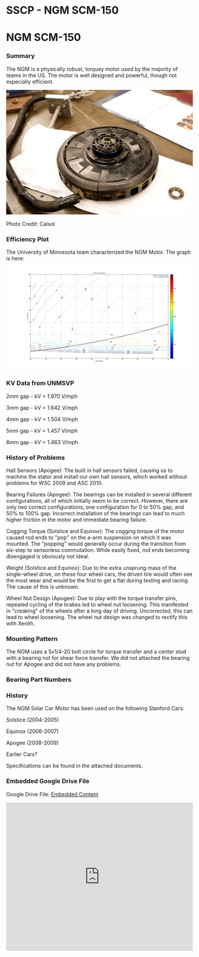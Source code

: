 # SSCP - NGM SCM-150

# NGM SCM-150

### Summary

[](#h.vyhzrkttruqq)

The NGM is a physically robust, torquey motor used by the majority of teams in the US. The motor is well designed and powerful, though not especially efficient.

![](../../../../../assets/image_e8a64088d5.jpg)

Photo Credit: Calsol

### Efficiency Plot

[](#h.44ozmeu77hqm)

The University of Minnesota team characterized the NGM Motor. The graph is here:

![](../../../../../assets/image_3a1487157b.jpg)

### KV Data from UNMSVP

[](#h.qhcc6dl35q37)

2mm gap - kV = 1.970 V/mph

3mm gap - kV = 1.642 V/mph

4mm gap - kV = 1.504 V/mph

5mm gap - kV = 1.457 V/mph

6mm gap - kV = 1.463 V/mph

### History of Problems

[](#h.7a2n1y70ny20)

Hall Sensors (Apogee): The built in hall sensors failed, causing us to machine the stator and install our own hall sensors, which worked without problems for WSC 2009 and ASC 2010.

Bearing Failures (Apogee): The bearings can be installed in several different configurations, all of which initially seem to be correct. However, there are only two correct configurations, one configuration for 0 to 50% gap, and 50% to 100% gap. Incorrect installation of the bearings can lead to much higher friction in the motor and immediate bearing failure.

Cogging Torque (Solstice and Equinox): The cogging torque of the motor caused rod ends to "pop" on the a-arm suspension on which it was mounted. The "popping" would generally occur during the transition from six-step to sensorless commutation. While easily fixed, rod ends becoming disengaged is obviously not ideal.

Weight (Solstice and Equinox): Due to the extra unsprung mass of the single-wheel drive, on these four wheel cars, the driven tire would often see the most wear and would be the first to get a flat during testing and racing. The cause of this is unknown.

Wheel Nut Design (Apogee): Due to play with the torque transfer pins, repeated cycling of the brakes led to wheel nut loosening. This manifested in "creaking" of the wheels after a long day of driving. Uncorrected, this can lead to wheel loosening. The wheel nut design was changed to rectify this with Xenith.

### Mounting Pattern

[](#h.atb9nf1pxcrb)

The NGM uses a 5x1/4-20 bolt circle for torque transfer and a center stud with a bearing not for shear force transfer. We did not attached the bearing nut for Apogee and did not have any problems.

### Bearing Part Numbers

[](#h.tq7w6t94kaws)

### History

[](#h.p40ag8gbmhgt)

The NGM Solar Car Motor has been used on the following Stanford Cars:

Solstice (2004-2005)

Equinox (2006-2007)

Apogee (2008-2009)

Earlier Cars?

Specifications can be found in the attached documents.

[](https://drive.google.com/folderview?id=1aVG61H0vufNsErvYDSbr1CXUzxiqXyKi)

### Embedded Google Drive File

Google Drive File: [Embedded Content](https://drive.google.com/embeddedfolderview?id=1aVG61H0vufNsErvYDSbr1CXUzxiqXyKi#list)

<iframe width="100%" height="400" src="https://drive.google.com/embeddedfolderview?id=1aVG61H0vufNsErvYDSbr1CXUzxiqXyKi#list" frameborder="0"></iframe>

